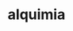 ---
title: "alquimia"
layout: cache
categories: [package, develop]
meta: {"compilers": ["gcc@11.4.0", "gcc@9.4.0", "intel-oneapi-compilers@2025.1.0"], "num_specs": 25, "num_specs_by_stack": {"e4s": 10, "e4s-neoverse_v1": 3, "e4s-oneapi": 10, "e4s-power": 2, "root": 25}, "oss": ["ubuntu20.04", "ubuntu22.04"], "platforms": ["linux"], "stacks": ["e4s", "e4s-neoverse_v1", "e4s-oneapi", "e4s-power", "root"], "targets": ["neoverse_v1", "ppc64le", "x86_64_v3"], "versions": ["1.1.0"]}
spec_details: [{"compiler": "intel-oneapi-compilers@2025.1.0", "hash": "4mtaqc75ruwxnrmfkyipzkikg7li2dtx", "os": "ubuntu22.04", "platform": "linux", "size": "-", "stacks": ["e4s-oneapi", "root"], "target": "x86_64_v3", "variants": ["build_system=cmake", "build_type=Release", "generator=make", "~ipo", "+shared"], "versions": ["1.1.0"]}, {"compiler": "gcc@11.4.0", "hash": "62sf3gqsqsclvbxcvj2a3dnabbk7pi2s", "os": "ubuntu22.04", "platform": "linux", "size": "-", "stacks": ["e4s", "root"], "target": "x86_64_v3", "variants": ["build_system=cmake", "build_type=Release", "generator=make", "~ipo", "+shared"], "versions": ["1.1.0"]}, {"compiler": "intel-oneapi-compilers@2025.1.0", "hash": "7ikpryxfrvkz66hqtavdsgy3ffsq7dzx", "os": "ubuntu22.04", "platform": "linux", "size": "-", "stacks": ["e4s-oneapi", "root"], "target": "x86_64_v3", "variants": ["build_system=cmake", "build_type=Release", "generator=make", "~ipo", "+shared"], "versions": ["1.1.0"]}, {"compiler": "gcc@11.4.0", "hash": "a3q2spjwaltbxpegzrsace2xshwckgfe", "os": "ubuntu22.04", "platform": "linux", "size": "-", "stacks": ["e4s", "root"], "target": "x86_64_v3", "variants": ["build_system=cmake", "build_type=Release", "generator=make", "~ipo", "+shared"], "versions": ["1.1.0"]}, {"compiler": "gcc@11.4.0", "hash": "a7obvnluxohw23pq7rt75jofx3fs4jlm", "os": "ubuntu22.04", "platform": "linux", "size": "-", "stacks": ["e4s-neoverse_v1", "root"], "target": "neoverse_v1", "variants": ["build_system=cmake", "build_type=Release", "generator=make", "~ipo", "+shared"], "versions": ["1.1.0"]}, {"compiler": "intel-oneapi-compilers@2025.1.0", "hash": "bra4kibhjpktt2kk4ckw3bc3kcm363v4", "os": "ubuntu22.04", "platform": "linux", "size": "-", "stacks": ["e4s-oneapi", "root"], "target": "x86_64_v3", "variants": ["build_system=cmake", "build_type=Release", "generator=make", "~ipo", "+shared"], "versions": ["1.1.0"]}, {"compiler": "gcc@11.4.0", "hash": "evi6miecbgmaj37rugbtzrcaadenqbje", "os": "ubuntu22.04", "platform": "linux", "size": "-", "stacks": ["e4s", "root"], "target": "x86_64_v3", "variants": ["build_system=cmake", "build_type=Release", "generator=make", "~ipo", "+shared"], "versions": ["1.1.0"]}, {"compiler": "intel-oneapi-compilers@2025.1.0", "hash": "fy34jpdjmqdog2jzgkjphkb3bb3ts527", "os": "ubuntu22.04", "platform": "linux", "size": "-", "stacks": ["e4s-oneapi", "root"], "target": "x86_64_v3", "variants": ["build_system=cmake", "build_type=Release", "generator=make", "~ipo", "+shared"], "versions": ["1.1.0"]}, {"compiler": "gcc@11.4.0", "hash": "gzmytvcge324mfr23irhnw3wh63ooah6", "os": "ubuntu22.04", "platform": "linux", "size": "-", "stacks": ["e4s-neoverse_v1", "root"], "target": "neoverse_v1", "variants": ["build_system=cmake", "build_type=Release", "generator=make", "~ipo", "+shared"], "versions": ["1.1.0"]}, {"compiler": "intel-oneapi-compilers@2025.1.0", "hash": "ktwthuv4er3foxpks63qw4zwexcomyt2", "os": "ubuntu22.04", "platform": "linux", "size": "-", "stacks": ["e4s-oneapi", "root"], "target": "x86_64_v3", "variants": ["build_system=cmake", "build_type=Release", "generator=make", "~ipo", "+shared"], "versions": ["1.1.0"]}, {"compiler": "intel-oneapi-compilers@2025.1.0", "hash": "kxox4tvycnpxgonj3kdh3ps4voz47owc", "os": "ubuntu22.04", "platform": "linux", "size": "-", "stacks": ["e4s-oneapi", "root"], "target": "x86_64_v3", "variants": ["build_system=cmake", "build_type=Release", "generator=make", "~ipo", "+shared"], "versions": ["1.1.0"]}, {"compiler": "gcc@11.4.0", "hash": "mexwtmny6vmnhgreq2baxu3fhtmjvg32", "os": "ubuntu22.04", "platform": "linux", "size": "-", "stacks": ["e4s", "root"], "target": "x86_64_v3", "variants": ["build_system=cmake", "build_type=Release", "generator=make", "~ipo", "+shared"], "versions": ["1.1.0"]}, {"compiler": "gcc@11.4.0", "hash": "oanpmoc7nwoaqrxfek3ytlc73znr4mqe", "os": "ubuntu22.04", "platform": "linux", "size": "-", "stacks": ["e4s", "root"], "target": "x86_64_v3", "variants": ["build_system=cmake", "build_type=Release", "generator=make", "~ipo", "+shared"], "versions": ["1.1.0"]}, {"compiler": "gcc@9.4.0", "hash": "oj2j2lvh6ti2c7srrrv4nifhua7fzvi6", "os": "ubuntu20.04", "platform": "linux", "size": "-", "stacks": ["e4s-power", "root"], "target": "ppc64le", "variants": ["build_system=cmake", "build_type=Release", "generator=make", "~ipo", "+shared"], "versions": ["1.1.0"]}, {"compiler": "intel-oneapi-compilers@2025.1.0", "hash": "qumz7sphr3tztjvd2dz2af3kjdjbfuhl", "os": "ubuntu22.04", "platform": "linux", "size": "-", "stacks": ["e4s-oneapi", "root"], "target": "x86_64_v3", "variants": ["build_system=cmake", "build_type=Release", "generator=make", "~ipo", "+shared"], "versions": ["1.1.0"]}, {"compiler": "gcc@11.4.0", "hash": "rle6em5xti2qf4g6v4hsxepjanpoml3n", "os": "ubuntu22.04", "platform": "linux", "size": "-", "stacks": ["e4s", "root"], "target": "x86_64_v3", "variants": ["build_system=cmake", "build_type=Release", "generator=make", "~ipo", "+shared"], "versions": ["1.1.0"]}, {"compiler": "gcc@9.4.0", "hash": "silv4u7mwnobbdnjlds5frs7kkrul6ii", "os": "ubuntu20.04", "platform": "linux", "size": "-", "stacks": ["e4s-power", "root"], "target": "ppc64le", "variants": ["build_system=cmake", "build_type=Release", "generator=make", "~ipo", "+shared"], "versions": ["1.1.0"]}, {"compiler": "gcc@11.4.0", "hash": "srth6k5uxum2okgkrqj555ptg2tphiec", "os": "ubuntu22.04", "platform": "linux", "size": "-", "stacks": ["e4s", "root"], "target": "x86_64_v3", "variants": ["build_system=cmake", "build_type=Release", "generator=make", "~ipo", "+shared"], "versions": ["1.1.0"]}, {"compiler": "gcc@11.4.0", "hash": "v6nwcpql357qn66eb5ghtgkodrm5x4eq", "os": "ubuntu22.04", "platform": "linux", "size": "-", "stacks": ["e4s", "root"], "target": "x86_64_v3", "variants": ["build_system=cmake", "build_type=Release", "generator=make", "~ipo", "+shared"], "versions": ["1.1.0"]}, {"compiler": "intel-oneapi-compilers@2025.1.0", "hash": "vb2bt5xpsnyy6a6h5hfnjls4o35ebjh4", "os": "ubuntu22.04", "platform": "linux", "size": "-", "stacks": ["e4s-oneapi", "root"], "target": "x86_64_v3", "variants": ["build_system=cmake", "build_type=Release", "generator=make", "~ipo", "+shared"], "versions": ["1.1.0"]}, {"compiler": "intel-oneapi-compilers@2025.1.0", "hash": "vqcdj6tkgukjhsf2h3a6qxnzo6upvez4", "os": "ubuntu22.04", "platform": "linux", "size": "-", "stacks": ["e4s-oneapi", "root"], "target": "x86_64_v3", "variants": ["build_system=cmake", "build_type=Release", "generator=make", "~ipo", "+shared"], "versions": ["1.1.0"]}, {"compiler": "gcc@11.4.0", "hash": "wjwtz5nhlygv4rr67ixjccvgzi6dkfci", "os": "ubuntu22.04", "platform": "linux", "size": "-", "stacks": ["e4s", "root"], "target": "x86_64_v3", "variants": ["build_system=cmake", "build_type=Release", "generator=make", "~ipo", "+shared"], "versions": ["1.1.0"]}, {"compiler": "gcc@11.4.0", "hash": "wsgei3rhtjahpebz2lqzdxh5jo6rq7au", "os": "ubuntu22.04", "platform": "linux", "size": "-", "stacks": ["e4s", "root"], "target": "x86_64_v3", "variants": ["build_system=cmake", "build_type=Release", "generator=make", "~ipo", "+shared"], "versions": ["1.1.0"]}, {"compiler": "intel-oneapi-compilers@2025.1.0", "hash": "xekwhlcvj7suoctywdrmbfh4pasy6awj", "os": "ubuntu22.04", "platform": "linux", "size": "-", "stacks": ["e4s-oneapi", "root"], "target": "x86_64_v3", "variants": ["build_system=cmake", "build_type=Release", "generator=make", "~ipo", "+shared"], "versions": ["1.1.0"]}, {"compiler": "gcc@11.4.0", "hash": "xxk62beihdruhtd7essmknk3vluwlx5u", "os": "ubuntu22.04", "platform": "linux", "size": "-", "stacks": ["e4s-neoverse_v1", "root"], "target": "neoverse_v1", "variants": ["build_system=cmake", "build_type=Release", "generator=make", "~ipo", "+shared"], "versions": ["1.1.0"]}]
---
